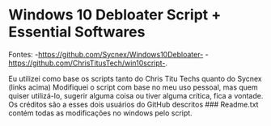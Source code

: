 # Windows 10 Debloater Script + Essential Softwares


Fontes: -https://github.com/Sycnex/Windows10Debloater- -https://github.com/ChrisTitusTech/win10script-.

Eu utilizei como base os scripts tanto do Chris Titu Techs quanto do Sycnex (links acima)
Modifiquei o script com base no meu uso pessoal, mas quem quiser utilizá-lo, sugerir alguma coisa ou tiver alguma crítica, fica a vontade.
Os créditos são a esses dois usuários do GitHub descritos ###
Readme.txt contém todas as modificações no windows pelo script.
